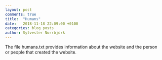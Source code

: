 ```yaml
---
layout: post
comments: true
title:  "Humans"
date:   2018-11-18 22:09:00 +0100
categories: blog posts
author: Sylvester Norrbjörk
---
```

The file humans.txt provides information about the website and the person or people that created the website.

